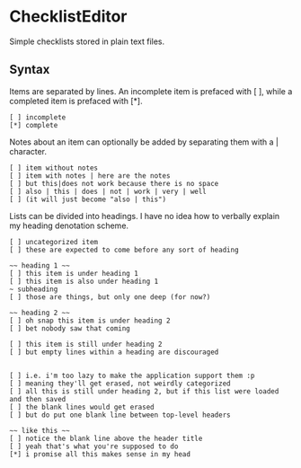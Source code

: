 # ChecklistEditor
Simple checklists stored in plain text files.

## Syntax
Items are separated by lines. An incomplete item is prefaced with [ ], while a completed item is prefaced with [*].
```
[ ] incomplete
[*] complete
```

Notes about an item can optionally be added by separating them with a | character.
```
[ ] item without notes
[ ] item with notes | here are the notes
[ ] but this|does not work because there is no space
[ ] also | this | does | not | work | very | well
[ ] (it will just become "also | this")
```

Lists can be divided into headings. I have no idea how to verbally explain my heading denotation scheme.
```
[ ] uncategorized item
[ ] these are expected to come before any sort of heading

~~ heading 1 ~~
[ ] this item is under heading 1
[ ] this item is also under heading 1
~ subheading
[ ] those are things, but only one deep (for now?)

~~ heading 2 ~~
[ ] oh snap this item is under heading 2
[ ] bet nobody saw that coming

[ ] this item is still under heading 2
[ ] but empty lines within a heading are discouraged


[ ] i.e. i'm too lazy to make the application support them :p
[ ] meaning they'll get erased, not weirdly categorized
[ ] all this is still under heading 2, but if this list were loaded and then saved
[ ] the blank lines would get erased
[ ] but do put one blank line between top-level headers

~~ like this ~~
[ ] notice the blank line above the header title
[ ] yeah that's what you're supposed to do
[*] i promise all this makes sense in my head
```